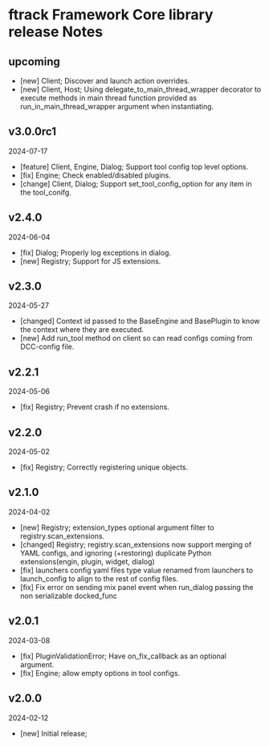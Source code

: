 # ftrack Framework Core library release Notes


## upcoming

* [new] Client; Discover and launch action overrides.
* [new] Client, Host; Using delegate_to_main_thread_wrapper decorator to execute methods in main thread function provided as run_in_main_thread_wrapper argument when instantiating.


## v3.0.0rc1
2024-07-17

* [feature] Client, Engine, Dialog; Support tool config top level options.
* [fix] Engine; Check enabled/disabled plugins.
* [change] Client, Dialog; Support set_tool_config_option for any item in the tool_conifg.


## v2.4.0
2024-06-04

* [fix] Dialog; Properly log exceptions in dialog.
* [new] Registry; Support for JS extensions.


## v2.3.0
2024-05-27

* [changed] Context id passed to the BaseEngine and BasePlugin to know the context where they are executed.
* [new] Add run_tool method on client so can read configs coming from DCC-config file.


## v2.2.1
2024-05-06

* [fix] Registry; Prevent crash if no extensions.


## v2.2.0
2024-05-02

* [fix] Registry; Correctly registering unique objects.


## v2.1.0
2024-04-02

* [new] Registry; extension_types optional argument filter to registry.scan_extensions. 
* [changed] Registry; registry.scan_extensions now support merging of YAML configs, and ignoring (+restoring) duplicate Python extensions(engin, plugin, widget, dialog)
* [fix] launchers config yaml files type value renamed from launchers to launch_config to align to the rest of config files.
* [fix] Fix error on sending mix panel event when run_dialog passing the non serializable docked_func


## v2.0.1
2024-03-08

* [fix] PluginValidationError; Have on_fix_callback as an optional argument.
* [fix] Engine; allow empty options in tool configs.


## v2.0.0
2024-02-12

* [new] Initial release;
